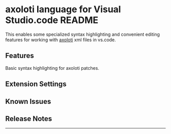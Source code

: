 # axoloti language for Visual Studio.code README

This enables some specialized syntax highlighting and convenient editing features for working with [axoloti](http://www.axoloti.com/) xml files in vs.code.

## Features

Basic syntax highlighting for axoloti patches.

## Extension Settings


## Known Issues



## Release Notes


-----------------------------------------------------------------------------------------------------------
